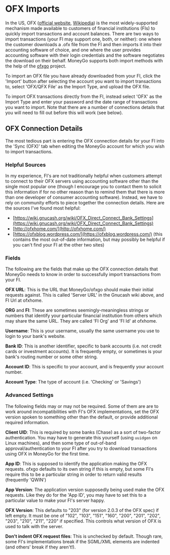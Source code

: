 # OFX Imports

In the US, OFX ([official website](http://ofx.net/),
[Wikipedia](https://en.wikipedia.org/wiki/Open_Financial_Exchange)) is the most
widely-supported mechanism made available to customers of financial institutions
(FIs) to quickly import transactions and account balances. There are two ways to
import transactions (your FI may support one, both, or neither): one where the
customer downloads a .ofx file from the FI and then imports it into their
accounting software of choice, and one where the user provides accounting
software with their login credentials and the software negotiates the download
on their behalf. MoneyGo supports both import methods with the help of the
[ofxgo](https://github.com/aclindsa/ofxgo) project.

To import an OFX file you have already downloaded from your FI, click the
'Import' button after selecting the account you want to import transactions to,
select 'OFX/QFX File' as the Import Type, and upload the OFX file.

To import OFX transactions directly from the FI, instead select 'OFX' as the
Import Type and enter your password and the date range of transactions you want
to import. Note that there are a number of connections details that you will
need to fill out before this will work (see below).

## OFX Connection Details

The most tedious part is entering the OFX connection details for your FI into
the 'Sync (OFX)' tab when editing the MoneyGo account for which you wish to
import transactions.

### Helpful Sources

In my experience, FI's are not traditionally helpful when customers attempt to
connect to their OFX servers using accounting software other than the single
most popular one (though I encourage you to contact them to solicit this
information if for no other reason than to remind them that there is more than
one developer of consumer accounting software). Instead, we have to rely on
community efforts to piece together the connection details. Here are the sources
I've found most helpful:

* [https://wiki.gnucash.org/wiki/OFX_Direct_Connect_Bank_Settings](https://wiki.gnucash.org/wiki/OFX_Direct_Connect_Bank_Settings)
* [http://ofxhome.com/](http://ofxhome.com/)
* [https://ofxblog.wordpress.com/](https://ofxblog.wordpress.com/) (this
  contains the most out-of-date information, but may possibly be helpful if you
  can't find your FI at the other two sites)

### Fields

The following are the fields that make up the OFX connection details that
MoneyGo needs to know in order to successfully import transactions from your FI.

**OFX URL**: This is the URL that MoneyGo/ofxgo should make their initial
requests against. This is called 'Server URL' in the Gnucash wiki above, and FI
Url at ofxhome.

**ORG** and **FI**: These are sometimes seemingly-meaningless strings or numbers
that identify your particular financial institution from others which may share
the same URL. They are called 'FI Org' and 'FI Id' at ofxhome.

**Username**: This is your username, usually the same username you use to login
to your bank's website.

**Bank ID**: This is another identifier, specific to bank accounts (i.e. not
credit cards or investment accounts). It is frequently empty, or sometimes is
your bank's routing number or some other string.

**Account ID**: This is specific to your account, and is frequently your account
number.

**Account Type**: The type of account (i.e. 'Checking' or 'Savings')

### Advanced Settings

The following fields may or may not be required. Some of them are are to work
around incompatibilities with FI's OFX implementations, set the OFX version
spoken to something other than the default, or provide additional required
information.

**Client UID**: This is required by some banks (Chase) as a sort of two-factor
authentication. You may have to generate this yourself (using `uuidgen` on Linux
machines), and then some type of out-of-band approval/authentication to your FI
after you try to download transactions using OFX in MoneyGo for the first time. 

**App ID**: This is supposed to identify the application making the OFX
requests. ofxgo defaults to its own string if this is empty, but some FI's
require this to be a particular string in order to return valid results
(frequently 'QWIN')

**App Version**: The application version supposedly being used make the OFX
requests. Like they do for the 'App ID', you may have to set this to a
particular value to make your FI's server happy.

**OFX Version**: This defaults to "203" (for version 2.0.3 of the OFX spec) if
left empty. It must be one of "102", "103", "151", "160", "200", "201", "202",
"203", "210", "211", "220" if specified. This controls what version of OFX is
used to talk with the server.

**Don't indent OFX request files**: This is unchecked by default. Though rare,
some FI's implementations break if the SGML/XML elements are indented (and
others' break if they aren't!).
